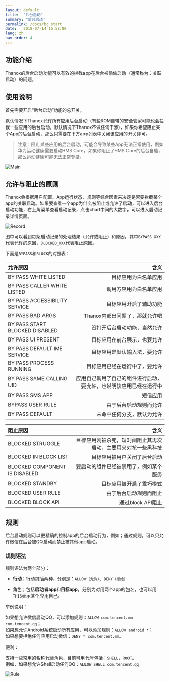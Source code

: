 ```yaml
---
layout: default
title:  "后台启动"
summary: "后台启动"
permalink: /docs/bg_start
date:   2018-07-14 15:58:00
lang: zh
nav_order: 4
---
```

<!-- more -->

## 功能介绍
Thanox的后台启动功能可以有效的拦截app在后台被偷偷启动（通常称为：关联启动）的问题。

## 使用说明
首先需要开启“后台启动”功能的总开关。

默认情况下Thanox允许所有应用后台启动（有些ROM自带的安全管家可能也会拦截一些应用的后台启动，默认情况下Thanox不做任何干涉），如果你希望阻止某个App的后台启动，那么只需要在下方app列表中关闭该应用的开关即可。

> 注意：阻止某些应用的后台启动，可能会导致某些App无法正常使用，例如华为运动健康需要启动HMS Core，如果你阻止了HMS Core的后台自启，那么运动健康可能无法正常登录。

![Main](../assets/images/bg-start-1.png)


## 允许与阻止的原则
Thanox会根据用户配置、App运行状态、规则等综合因素来决定是否要拦截某个app的关联启动。如果要查看一个app为什么被阻止或允许了启动，可以进入后台启动功能，右上角菜单查看启动记录，点击chart中间的大数字，可以进入启动记录详情页面。

![Record](../assets/images/bg-start-record.png)


图中可以看到每条启动记录的处理结果（允许或阻止）和原因，其中`BYPASS_XXX`代表允许的原因，`BLOCKED_XXX`代表阻止原因。



下面是`BYPASS`和`BLOCK`的对照表：


| 允许原因 | 含义 | 
| :-----| ----: | 
|  BY PASS WHITE LISTED | 目标应用为白名单应用 | 
|  BY PASS CALLER WHITE LISTED | 调用方应用为白名单应用 | 
|  BY PASS ACCESSIBILITY SERVICE | 目标应用开启了辅助功能 | 
|   BY PASS BAD ARGS | Thanox内部出问题了，那就允许吧 | 
|   BY PASS START BLOCKED DISABLED | 没打开后台启动功能，当然允许 | 
|   BY PASS UI PRESENT | 目标应用在前台展示，也要允许 | 
|  BY PASS DEFAULT IME SERVICE | 目标应用是默认输入法，要允许 | 
|   BY PASS PROCESS RUNNING | 目标应用已经在运行中了，要允许 | 
|  BY PASS SAME CALLING UID | 应用自己调用了自己的组件进行启动，要允许，也说明该应用已经在运行中 | 
|  BY PASS SMS APP | 短信应用 | 
|   BYPASS USER RULE | 由于后台启动规则而允许 | 
|  BY PASS DEFAULT | 未命中任何分支，默认为允许 | 





| 阻止原因 | 含义 | 
| :-----| ----: | 
|  BLOCKED STRUGGLE | 目标应用刚被杀死，短时间阻止其再次启动，主要用来对抗一些黑科技 | 
|   BLOCKED IN BLOCK LIST | 目标应用被用户关闭了后台启动 | 
|   BLOCKED COMPONENT IS DISABLED | 要启动的组件已经被禁用了，例如某个服务 | 
|    BLOCKED STANDBY | 目标应用被开启了乖巧模式 | 
|   BLOCKED USER RULE | 由于后台启动规则而阻止 |
|    BLOCKED BLOCK API | 通过block API阻止 |



## 规则
后台启动规则可以更精确的控制app的后台启动行为，例如；通过规则，可以只允许微信在后台被QQ启动而禁止被其他app启动。

### 规则语法
规则语法为两个部分：

* **行动**；行动包括两种，分别是：```ALLOW（允许）```、```DENY（拒绝）```

* 角色；包括**启动者app**和**目标app**，分别为对用两个app的包名，也可以用`THIS`表示某个应用自己。



举例说明：

如果想允许微信启动QQ，可以添加规则：```ALLOW com.tencent.mm com.tencent.qq```；  
如果想允许Android系统启动所有应用，可以添加规则：```ALLOW android *```；  
如果想要拒绝任何应用启动微信：```DENY * com.tencent.mm```。  



便利：

支持一些常用的名称代替角色，目前可用代号包括：`SHELL`，`ROOT`。    
例如，如果想允许Shell启动任何QQ：```ALLOW SHELL com.tencent.qq```

![Rule](../assets/images/bg-start-rule.png)
